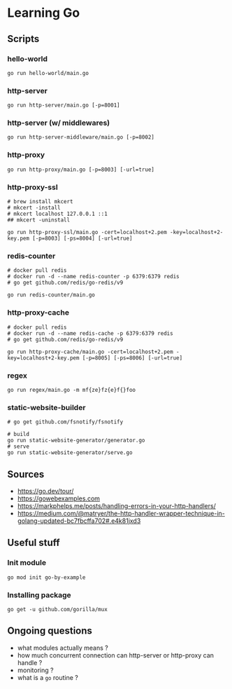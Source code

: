 # Learning Go

## Scripts

### hello-world

```shell
go run hello-world/main.go
```

### http-server

```shell
go run http-server/main.go [-p=8001]
```

### http-server (w/ middlewares)

```shell
go run http-server-middleware/main.go [-p=8002]
```

### http-proxy

```shell
go run http-proxy/main.go [-p=8003] [-url=true]
```

### http-proxy-ssl

```shell
# brew install mkcert
# mkcert -install 
# mkcert localhost 127.0.0.1 ::1
## mkcert -uninstall

go run http-proxy-ssl/main.go -cert=localhost+2.pem -key=localhost+2-key.pem [-p=8003] [-ps=8004] [-url=true]
```

### redis-counter

```shell
# docker pull redis
# docker run -d --name redis-counter -p 6379:6379 redis
# go get github.com/redis/go-redis/v9

go run redis-counter/main.go
```

### http-proxy-cache

```shell
# docker pull redis
# docker run -d --name redis-cache -p 6379:6379 redis
# go get github.com/redis/go-redis/v9

go run http-proxy-cache/main.go -cert=localhost+2.pem -key=localhost+2-key.pem [-p=8005] [-ps=8006] [-url=true]
```

### regex

```shell
go run regex/main.go -m mf{ze}fz{e}f{}foo
```

### static-website-builder

```shell
# go get github.com/fsnotify/fsnotify

# build
go run static-website-generator/generator.go
# serve
go run static-website-generator/serve.go
```

## Sources

- https://go.dev/tour/
- https://gowebexamples.com
- https://markphelps.me/posts/handling-errors-in-your-http-handlers/
- https://medium.com/@matryer/the-http-handler-wrapper-technique-in-golang-updated-bc7fbcffa702#.e4k81jxd3

## Useful stuff

### Init module

```shell
go mod init go-by-example
```

### Installing package

```shell
go get -u github.com/gorilla/mux
```

## Ongoing questions

- what modules actually means ?
- how much concurrent connection can http-server or http-proxy can handle ?
- monitoring ?
- what is a `go` routine ?